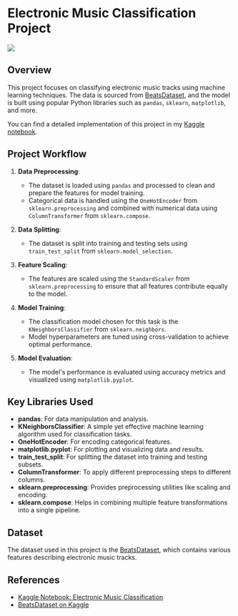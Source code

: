 # Electronic Music Classification Project

![](https://th.bing.com/th/id/R.8838fba0665a1cf1d2c75d467bebf00b?rik=QID81gRD5jd%2bNQ&pid=ImgRaw&r=0)

## Overview

This project focuses on classifying electronic music tracks using machine learning techniques. The data is sourced from [BeatsDataset](https://www.kaggle.com/datasets/caparrini/beatsdataset), and the model is built using popular Python libraries such as `pandas`, `sklearn`, `matplotlib`, and more.

You can find a detailed implementation of this project in my [Kaggle notebook](https://www.kaggle.com/code/ahmadsaadaldeen/electronic-music-classification).

## Project Workflow

1. **Data Preprocessing**: 
   - The dataset is loaded using `pandas` and processed to clean and prepare the features for model training.
   - Categorical data is handled using the `OneHotEncoder` from `sklearn.preprocessing` and combined with numerical data using `ColumnTransformer` from `sklearn.compose`.

2. **Data Splitting**:
   - The dataset is split into training and testing sets using `train_test_split` from `sklearn.model_selection`.

3. **Feature Scaling**:
   - The features are scaled using the `StandardScaler` from `sklearn.preprocessing` to ensure that all features contribute equally to the model.

4. **Model Training**:
   - The classification model chosen for this task is the `KNeighborsClassifier` from `sklearn.neighbors`.
   - Model hyperparameters are tuned using cross-validation to achieve optimal performance.

5. **Model Evaluation**:
   - The model's performance is evaluated using accuracy metrics and visualized using `matplotlib.pyplot`.

## Key Libraries Used

- **pandas**: For data manipulation and analysis.
- **KNeighborsClassifier**: A simple yet effective machine learning algorithm used for classification tasks.
- **OneHotEncoder**: For encoding categorical features.
- **matplotlib.pyplot**: For plotting and visualizing data and results.
- **train_test_split**: For splitting the dataset into training and testing subsets.
- **ColumnTransformer**: To apply different preprocessing steps to different columns.
- **sklearn.preprocessing**: Provides preprocessing utilities like scaling and encoding.
- **sklearn.compose**: Helps in combining multiple feature transformations into a single pipeline.

## Dataset

The dataset used in this project is the [BeatsDataset](https://www.kaggle.com/datasets/caparrini/beatsdataset), which contains various features describing electronic music tracks.


## References

- [Kaggle Notebook: Electronic Music Classification](https://www.kaggle.com/code/ahmadsaadaldeen/electronic-music-classification)
- [BeatsDataset on Kaggle](https://www.kaggle.com/datasets/caparrini/beatsdataset)


